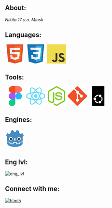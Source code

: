 ## About: 
*Nikita 17 y.o. Minsk*

## Languages:
<div display="flex">
  <img src="https://github.com/devicons/devicon/blob/master/icons/html5/html5-original.svg" alt="html5" width="65" height="65"/>
  <img src="https://github.com/devicons/devicon/blob/master/icons/css3/css3-original.svg" alt="css3" width="65" height="65"/>
  <img src="https://raw.githubusercontent.com/devicons/devicon/master/icons/javascript/javascript-original.svg" alt="javascript" width="65" height="65"/>
</div>

## Tools:
<div display="flex">
  <img src="https://raw.githubusercontent.com/devicons/devicon/55609aa5bd817ff167afce0d965585c92040787a/icons/figma/figma-original.svg" alt="figma" width="65" height="65"/>
  <img src="https://github.com/devicons/devicon/blob/master/icons/react/react-original.svg" alt="react" width="65" height="65"/>
  <img src="https://raw.githubusercontent.com/devicons/devicon/55609aa5bd817ff167afce0d965585c92040787a/icons/nodejs/nodejs-original.svg" alt="javascript" width="65" height="65"/>
  <img src="https://github.com/devicons/devicon/blob/master/icons/git/git-original.svg" alt="git" width="65" height="65"/>
  <img src="https://github.com/devicons/devicon/blob/master/icons/ubuntu/ubuntu-plain.svg" alt="ubuntu" width="65" height="65"/>
</div>

## Engines:
<div display="flex">
  <img src="https://github.com/devicons/devicon/blob/master/icons/godot/godot-original.svg" alt="godot" width="65" height="65"/>
</div>

## Eng lvl:
<div display="flex">
  <img src="https://learnlaughspeak.com/wp-content/uploads/2022/03/2f829ff2a52e3487f7409e73fea42be5-2.png" alt="eng_lvl" width="65" height="65"/>
</div>

<h2>Connect with me: </h2>
<a href="https://t.me/ichebwy"> <img src="https://upload.wikimedia.org/wikipedia/commons/thumb/5/5c/Telegram_Messenger.png/800px-Telegram_Messenger.png" alt="html5" width="65" height="65"/> </a>
